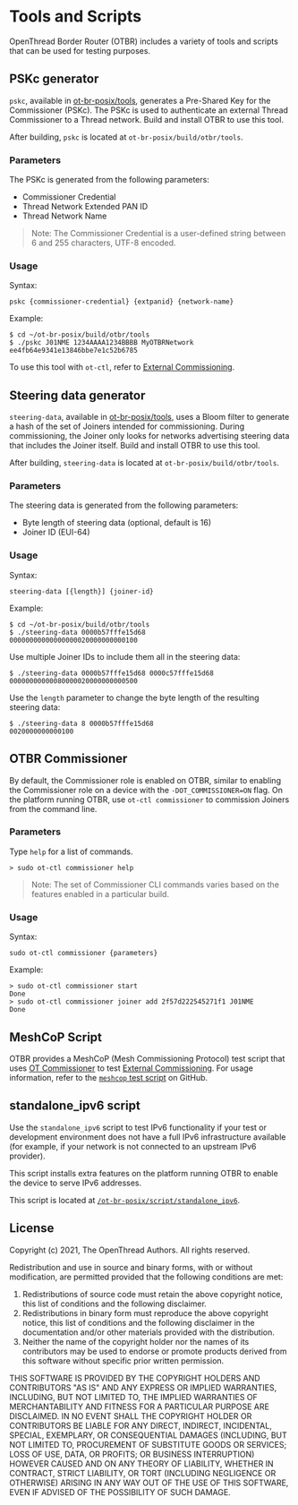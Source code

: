 # Tools and Scripts

OpenThread Border Router (OTBR) includes a variety of tools and scripts that can
be used for testing purposes.

## PSKc generator

`pskc`, available in [ot-br-posix/tools](https://github.com/openthread/ot-br-posix/tree/main/tools),
generates a Pre-Shared Key for the Commissioner (PSKc). The
PSKc is used to authenticate an external Thread Commissioner to a Thread
network. Build and install OTBR to use this tool.

After building, `pskc` is located at
`ot-br-posix/build/otbr/tools`.

### Parameters

The PSKc is generated from the following parameters:

*   Commissioner Credential
*   Thread Network Extended PAN ID
*   Thread Network Name

> Note: The Commissioner Credential is a user-defined string between 6 and 255
characters, UTF-8 encoded.

### Usage

Syntax:

```
pskc {commissioner-credential} {extpanid} {network-name}
```

Example:

```
$ cd ~/ot-br-posix/build/otbr/tools
$ ./pskc J01NME 1234AAAA1234BBBB MyOTBRNetwork
ee4fb64e9341e13846bbe7e1c52b6785
```

To use this tool with `ot-ctl`, refer to [External
Commissioning](external-commissioning/index.md).

## Steering data generator

`steering-data`, available in [ot-br-posix/tools](https://github.com/openthread/ot-br-posix/tree/main/tools),
uses a Bloom filter to generate a hash of the set of Joiners
intended for commissioning. During commissioning, the Joiner only looks for
networks advertising steering data that includes the Joiner itself. Build and
install OTBR to use this tool.

After building, `steering-data` is located at
`ot-br-posix/build/otbr/tools`.

### Parameters

The steering data is generated from the following parameters:

*   Byte length of steering data (optional, default is 16)
*   Joiner ID (EUI-64)

### Usage

Syntax:

```
steering-data [{length}] {joiner-id}
```

Example:

```
$ cd ~/ot-br-posix/build/otbr/tools
$ ./steering-data 0000b57fffe15d68
00000000000000000020000000000100
```

Use multiple Joiner IDs to include them all in the steering data:

```
$ ./steering-data 0000b57fffe15d68 0000c57fffe15d68
00000000000080000020000000000500
```

Use the `length` parameter to change the byte length of the resulting steering
data:

```
$ ./steering-data 8 0000b57fffe15d68
0020000000000100
```

## OTBR Commissioner

By default, the Commissioner role is enabled on OTBR, similar to enabling the
Commissioner role on a device with the `-DOT_COMMISSIONER=ON` flag. On the
platform running OTBR, use `ot-ctl commissioner` to commission Joiners
from the command line.

### Parameters

Type `help` for a list of commands.

```
> sudo ot-ctl commissioner help
```

> Note: The set of Commissioner CLI commands varies based on the features
enabled in a particular build.

### Usage

Syntax:

```
sudo ot-ctl commissioner {parameters}
```

Example:

```
> sudo ot-ctl commissioner start
Done
> sudo ot-ctl commissioner joiner add 2f57d222545271f1 J01NME
Done
```

## MeshCoP Script

OTBR provides a MeshCoP (Mesh Commissioning Protocol) test script that
uses [OT Commissioner](../commissioner/index.md) to test [External Commissioning](external-commissioning/index.md).
For usage information, refer to the [`meshcop` test script](https://github.com/openthread/ot-br-posix/tree/main/tests/scripts/meshcop)
on GitHub.

## standalone_ipv6 script

Use the `standalone_ipv6` script to test IPv6 functionality if your test or
development environment does not have a full IPv6 infrastructure available (for
example, if your network is not connected to an upstream IPv6 provider).

This script installs extra features on the platform running OTBR to enable the
device to serve IPv6 addresses.

This script is located at [`/ot-br-posix/script/standalone_ipv6`](https://github.com/openthread/ot-br-posix/tree/main/script/standalone_ipv6).

## License

Copyright (c) 2021, The OpenThread Authors.
All rights reserved.

Redistribution and use in source and binary forms, with or without
modification, are permitted provided that the following conditions are met:
1. Redistributions of source code must retain the above copyright
   notice, this list of conditions and the following disclaimer.
2. Redistributions in binary form must reproduce the above copyright
   notice, this list of conditions and the following disclaimer in the
   documentation and/or other materials provided with the distribution.
3. Neither the name of the copyright holder nor the
   names of its contributors may be used to endorse or promote products
   derived from this software without specific prior written permission.

THIS SOFTWARE IS PROVIDED BY THE COPYRIGHT HOLDERS AND CONTRIBUTORS "AS IS"
AND ANY EXPRESS OR IMPLIED WARRANTIES, INCLUDING, BUT NOT LIMITED TO, THE
IMPLIED WARRANTIES OF MERCHANTABILITY AND FITNESS FOR A PARTICULAR PURPOSE
ARE DISCLAIMED. IN NO EVENT SHALL THE COPYRIGHT HOLDER OR CONTRIBUTORS BE
LIABLE FOR ANY DIRECT, INDIRECT, INCIDENTAL, SPECIAL, EXEMPLARY, OR
CONSEQUENTIAL DAMAGES (INCLUDING, BUT NOT LIMITED TO, PROCUREMENT OF
SUBSTITUTE GOODS OR SERVICES; LOSS OF USE, DATA, OR PROFITS; OR BUSINESS
INTERRUPTION) HOWEVER CAUSED AND ON ANY THEORY OF LIABILITY, WHETHER IN
CONTRACT, STRICT LIABILITY, OR TORT (INCLUDING NEGLIGENCE OR OTHERWISE)
ARISING IN ANY WAY OUT OF THE USE OF THIS SOFTWARE, EVEN IF ADVISED OF THE
POSSIBILITY OF SUCH DAMAGE.
